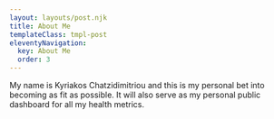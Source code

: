 ```yaml
---
layout: layouts/post.njk
title: About Me
templateClass: tmpl-post
eleventyNavigation:
  key: About Me
  order: 3
---
```


My name is Kyriakos Chatzidimitriou and this is my personal bet into becoming as fit as possible. It will also serve as my personal public dashboard for all my health metrics.
